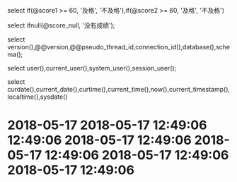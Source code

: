 select if(@score1 >= 60, '及格', '不及格'),if(@score2 >= 60, '及格', '不及格')

select ifnull(@score_null, '没有成绩');

select version(),@@version,@@pseudo_thread_id,connection_id(),database(),schema();

select user(),current_user(),system_user(),session_user();

select curdate(),current_date(),curtime(),current_time(),now(),current_timestamp(),localtime(),sysdate()
# 2018-05-17	2018-05-17	12:49:06	12:49:06	2018-05-17 12:49:06	2018-05-17 12:49:06	2018-05-17 12:49:06	2018-05-17 12:49:06